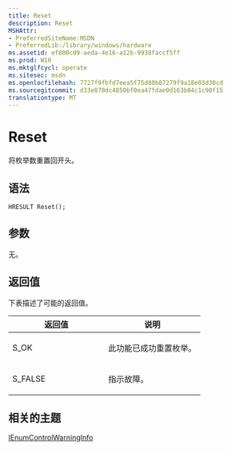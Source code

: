```yaml
---
title: Reset
description: Reset
MSHAttr:
- PreferredSiteName:MSDN
- PreferredLib:/library/windows/hardware
ms.assetid: ef800c09-aeda-4e16-a12b-9938faccf5ff
ms.prod: W10
ms.mktglfcycl: operate
ms.sitesec: msdn
ms.openlocfilehash: 7727f9fbfd7eea5f75d80b87279f9a18e03d30cd
ms.sourcegitcommit: d33e870dc4850bf0ea47fdae0d163b04c1c90f15
translationtype: MT
---
```

# <a name="reset"></a>Reset


将枚举数重置回开头。

## <a name="syntax"></a>语法


``` syntax
HRESULT Reset();
```

## <a name="parameters"></a>参数


无。

## <a name="return-value"></a>返回值


下表描述了可能的返回值。

<table>
<colgroup>
<col width="50%" />
<col width="50%" />
</colgroup>
<thead>
<tr class="header">
<th>返回值</th>
<th>说明</th>
</tr>
</thead>
<tbody>
<tr class="odd">
<td><p>S_OK</p></td>
<td><p>此功能已成功重置枚举。</p></td>
</tr>
<tr class="even">
<td><p>S_FALSE</p></td>
<td><p>指示故障。</p></td>
</tr>
</tbody>
</table>

 

## <a name="related-topics"></a>相关的主题


[IEnumControlWarningInfo](ienumcontrolwarninginfo.md)

 

 







